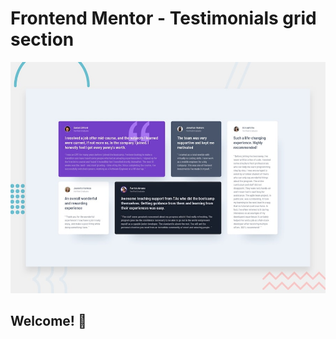 # Frontend Mentor - Testimonials grid section

![Design preview for the Testimonials grid section coding challenge](./design/desktop-preview.jpg)


## Welcome! 👋
